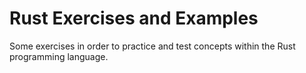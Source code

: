 # Rust Exercises and Examples

Some exercises in order to practice and test concepts within the Rust programming language.